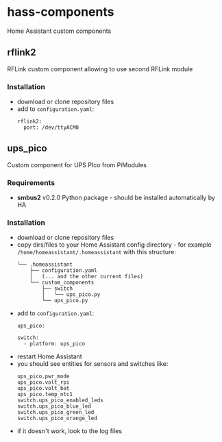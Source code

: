 # hass-components
Home Assistant custom components

## rflink2
RFLink custom component allowing to use second RFLink module

### Installation
* download or clone repository files
* add to `configuration.yaml`:
    ```
    rflink2:
      port: /dev/ttyACM0
    ```

## ups_pico
Custom component for UPS PIco from PiModules
### Requirements
* **smbus2** v0.2.0 Python package - should be installed automatically by HA

### Installation
* download or clone repository files
* copy dirs/files to your Home Assistant config directory - for example `/home/homeassistant/.homeassistant` with this structure:
    ```
    └── .homeassistant
        ├── configuration.yaml
        │   (... and the other current files)
        └── custom_components
            ├── switch
            │   └── ups_pico.py
            └── ups_pico.py
    ```
* add to `configuration.yaml`:
    ````
    ups_pico:
    
    switch:
      - platform: ups_pico
    ````
* restart Home Assistant
* you should see entities for sensors and switches like:
    ````
    ups_pico.pwr_mode
    ups_pico.volt_rpi
    ups_pico.volt_bat
    ups_pico.temp_ntc1
    switch.ups_pico_enabled_leds
    switch.ups_pico_blue_led
    switch.ups_pico_green_led
    switch.ups_pico_orange_led
    ````
* if it doesn't work, look to the log files
